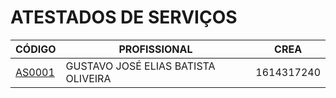# ATESTADOS DE SERVIÇOS

| CÓDIGO | PROFISSIONAL | CREA |
|---|---|---|
| [AS0001](./as0001-eng-gustavo-josé-elias-batista-oliveira-crea-1614317240/) | GUSTAVO JOSÉ ELIAS BATISTA OLIVEIRA | 1614317240 |